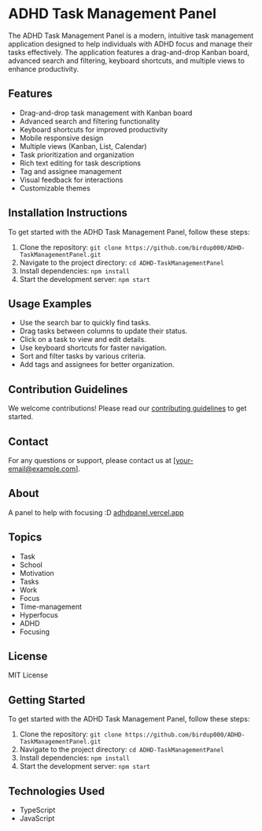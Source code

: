 # ADHD Task Management Panel

The ADHD Task Management Panel is a modern, intuitive task management application designed to help individuals with ADHD focus and manage their tasks effectively. The application features a drag-and-drop Kanban board, advanced search and filtering, keyboard shortcuts, and multiple views to enhance productivity.

## Features
- Drag-and-drop task management with Kanban board
- Advanced search and filtering functionality
- Keyboard shortcuts for improved productivity
- Mobile responsive design
- Multiple views (Kanban, List, Calendar)
- Task prioritization and organization
- Rich text editing for task descriptions
- Tag and assignee management
- Visual feedback for interactions
- Customizable themes

## Installation Instructions
To get started with the ADHD Task Management Panel, follow these steps:
1. Clone the repository: `git clone https://github.com/birdup000/ADHD-TaskManagementPanel.git`
2. Navigate to the project directory: `cd ADHD-TaskManagementPanel`
3. Install dependencies: `npm install`
4. Start the development server: `npm start`

## Usage Examples
- Use the search bar to quickly find tasks.
- Drag tasks between columns to update their status.
- Click on a task to view and edit details.
- Use keyboard shortcuts for faster navigation.
- Sort and filter tasks by various criteria.
- Add tags and assignees for better organization.

## Contribution Guidelines
We welcome contributions! Please read our [contributing guidelines](CONTRIBUTING.md) to get started.

## Contact
For any questions or support, please contact us at [your-email@example.com].

## About
A panel to help with focusing :D [adhdpanel.vercel.app](https://adhdpanel.vercel.app)

## Topics
- Task
- School
- Motivation
- Tasks
- Work
- Focus
- Time-management
- Hyperfocus
- ADHD
- Focusing

## License
MIT License

## Getting Started
To get started with the ADHD Task Management Panel, follow these steps:
1. Clone the repository: `git clone https://github.com/birdup000/ADHD-TaskManagementPanel.git`
2. Navigate to the project directory: `cd ADHD-TaskManagementPanel`
3. Install dependencies: `npm install`
4. Start the development server: `npm start`

## Technologies Used
- TypeScript
- JavaScript